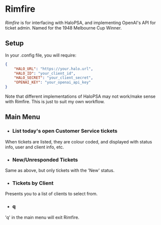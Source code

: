 # Rimfire

*Rimfire* is for interfacing with HaloPSA, and implementing OpenAI's API for ticket admin.
Named for the 1948 Melbourne Cup Winner.

## Setup

In your .config file, you will require:
```json
{
    "HALO_URL": "https://your.halo.url",
    "HALO_ID": "your_client_id",
    "HALO_SECRET": "your_client_secret",
    "OPENAI_KEY": "your_openai_api_key"
}
```
Note that different implementations of HaloPSA may not work/make sense with Rimfire. This is just to suit my own workflow.

## Main Menu

-  ### List today's open Customer Service tickets
When tickets are listed, they are colour coded, and displayed with status info, user and client info, etc.

- ### New/Unresponded Tickets
Same as above, but only tickets with the 'New' status.

- ### Tickets by Client
Presents you to a list of clients to select from.

- ### q
'q' in the main menu will exit Rimfire.

